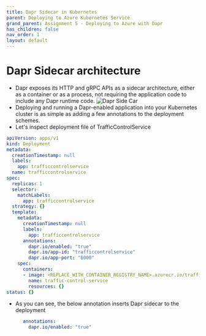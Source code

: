 ```yaml
---
title: Dapr Sidecar in Kubernetes
parent: Deploying to Azure Kubernetes Service
grand_parent: Assignment 5 - Deploying to Azure with Dapr
has_children: false
nav_order: 1
layout: default
---
```


# Dapr Sidecar architecture

* Dapr exposes its HTTP and gRPC APIs as a sidecar architecture, either as a container or as a process, not requiring the application code to include any Dapr runtime code.
![Dapr Side Car](../../assets/images/overview_kubernetes.png)
* Deploying and running a Dapr-enabled application into your Kubernetes cluster is as simple as adding a few annotations to the deployment schemes.
* Let's inspect deployment file of TrafficControlService

```yml
apiVersion: apps/v1
kind: Deployment
metadata:
  creationTimestamp: null
  labels:
    app: trafficcontrolservice
  name: trafficcontrolservice
spec:
  replicas: 1
  selector:
    matchLabels:
      app: trafficcontrolservice
  strategy: {}
  template:
    metadata:
      creationTimestamp: null
      labels:
        app: trafficcontrolservice
      annotations:
        dapr.io/enabled: "true"
        dapr.io/app-id: "trafficcontrolservice"
        dapr.io/app-port: "6000"        
    spec:
      containers:
      - image: <REPLACE_WITH_CONTAINER_REGISTRY_NAME>.azurecr.io/traffic-control-service:latest
        name: traffic-control-service
        resources: {}
status: {}
```

* As you can see, the below annotation inserts Dapr sidecar to the deployment

```yml
      annotations:
        dapr.io/enabled: "true"
```
